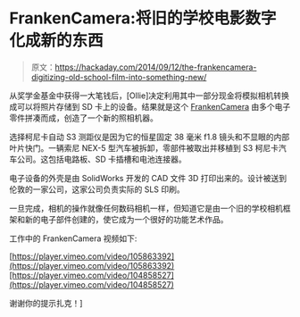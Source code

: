 # FrankenCamera:将旧的学校电影数字化成新的东西

> 原文：<https://hackaday.com/2014/09/12/the-frankencamera-digitizing-old-school-film-into-something-new/>

从奖学金基金中获得一大笔钱后，[Ollie]决定利用其中一部分现金将模拟相机转换成可以将照片存储到 SD 卡上的设备。结果就是这个 [FrankenCamera](http://frankencamera.wordpress.com/) 由多个电子零件拼凑而成，创造了一个新的照相机器。

选择柯尼卡自动 S3 测距仪是因为它的恒星固定 38 毫米 f1.8 镜头和不显眼的内部叶片快门。一辆索尼 NEX-5 型汽车被拆卸，零部件被取出并移植到 S3 柯尼卡汽车公司。这包括电路板、SD 卡插槽和电池连接器。

电子设备的外壳是由 SolidWorks 开发的 CAD 文件 3D 打印出来的。设计被送到伦敦的一家公司，这家公司负责实际的 SLS 印刷。

一旦完成，相机的操作就像任何数码相机一样，但知道它是由一个旧的学校相机框架和新的电子部件创建的，使它成为一个很好的功能艺术作品。

工作中的 FrankenCamera 视频如下:

[https://player.vimeo.com/video/105863392](https://player.vimeo.com/video/105863392)[https://player.vimeo.com/video/104858527](https://player.vimeo.com/video/104858527)

谢谢你的提示扎克！]